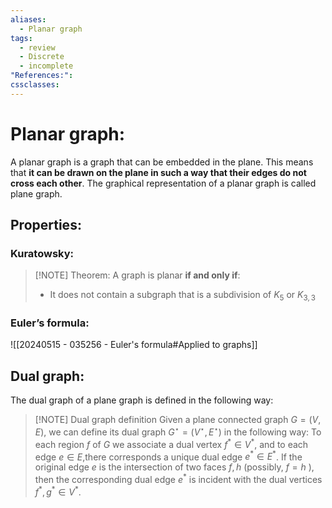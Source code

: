 ```yaml
---
aliases:
  - Planar graph
tags:
  - review
  - Discrete
  - incomplete
"References:": 
cssclasses:
---
```

# Planar graph: 
A planar graph is a graph that can be embedded in the plane. This means that **it can be drawn on the plane in such a way that their edges do not cross each other**. 
The graphical representation of a planar graph is called plane graph. 

## Properties:
### Kuratowsky: 

> [!NOTE] Theorem:
> A graph is planar **if and only if**: 
> + It does not contain a subgraph that is a subdivision of $K_5$ or $K_{3,3}$

### Euler’s formula: 
![[20240515 - 035256 - Euler's formula#Applied to graphs]]

## Dual graph: 
The dual graph of a plane graph is defined in the following way: 

> [!NOTE] Dual graph definition
> Given a plane connected graph $G=(V, E)$, we can define its dual graph $G^{\star}=\left(V^{\star}, E^{\star}\right)$ in the following way: To each region $f$ of $G$ we associate a dual vertex $f^* \in V^*$, and to each edge $e \in E$,there corresponds a unique dual edge $e^* \in E^*$. If the original edge $e$ is the intersection of two faces $f, h$ (possibly, $f=h$ ), then the corresponding dual edge $e^*$ is incident with the dual vertices $f^*, g^* \in V^*$.
